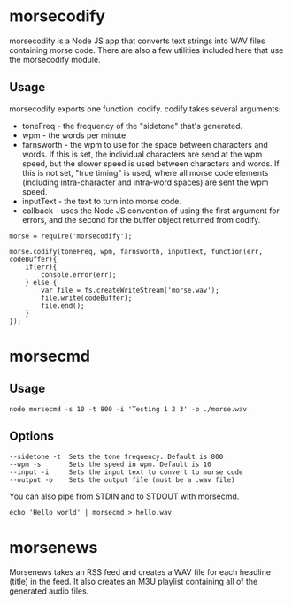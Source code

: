 # morsecodify

morsecodify is a Node JS app that converts text strings into WAV files containing
morse code. There are also a few utilities included here that use the morsecodify
module.

## Usage
morsecodify exports one function: codify. codify takes several arguments:
* toneFreq - the frequency of the "sidetone" that's generated.
* wpm - the words per minute.
* farnsworth - the wpm to use for the space between characters and words. If this is set, the individual characters are send at the wpm speed, but the slower speed is used between characters and words. If this is not set, "true timing" is used, where all morse code elements (including intra-character and intra-word spaces) are sent the wpm speed.
* inputText - the text to turn into morse code.
* callback - uses the Node JS convention of using the first argument for errors, and the second for the buffer object returned from codify.

```
morse = require('morsecodify');

morse.codify(toneFreq, wpm, farnsworth, inputText, function(err, codeBuffer){
    if(err){
        console.error(err);
    } else {
        var file = fs.createWriteStream('morse.wav');
        file.write(codeBuffer);
        file.end();
    }
});
```

# morsecmd

## Usage
    
    node morsecmd -s 10 -t 800 -i 'Testing 1 2 3' -o ./morse.wav

## Options

    --sidetone -t  Sets the tone frequency. Default is 800
    --wpm -s       Sets the speed in wpm. Default is 10
    --input -i     Sets the input text to convert to morse code
    --output -o    Sets the output file (must be a .wav file)

You can also pipe from STDIN and to STDOUT with morsecmd.

    echo 'Hello world' | morsecmd > hello.wav

# morsenews

Morsenews takes an RSS feed and creates a WAV file for each headline (title) in the feed. It also creates an M3U playlist containing all of the generated audio files.
